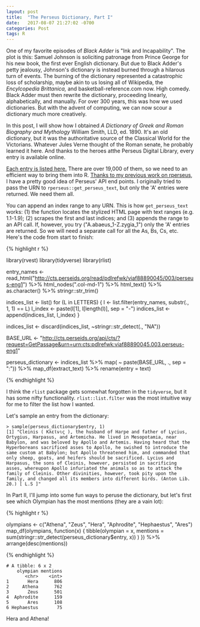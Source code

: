 ```yaml
---
layout: post
title:  "The Perseus Dictionary, Part I"
date:   2017-08-07 21:27:02 -0700
categories: Post
tags: R 
---
```


One of my favorite episodes of *Black Adder* is "Ink and Incapability". The plot is this: Samuel Johnson is 
soliciting patronage from Prince George for his new book, the first ever English dictionary. But due to Black Adder's petty
jealousy, Johnson's dictionary is instead burned through a hilarous turn of events. The burning of the dictionary represented a
catastrophic loss of scholarship, maybe akin to us losing all of Wikipedia, the *Encylcopedia Brittanica,* and basketball-reference.com now. 
High comedy. Black Adder must then rewrite the dictionary, proceeding linearly, alphabetically, and manually. For over 300 years, 
this was how we used dictionaries. But with the advent of computing, we can now scour a dictionary much more creatively.

<!--more-->

In this post, I will show how I obtained *A Dictionary of Greek and Roman Biography and Mythology* William Smith, LLD, ed. 1890. It's
an old dictionary, but it was the authoritative source of the Classical World for the Victorians. Whatever Jules Verne thought 
of the Roman senate, he probably learned it here. And thanks to the heroes atthe Perseus Digital Library, every entry is available online.

[Each entry is listed here.](http://cts.perseids.org/read/pdlrefwk/viaf88890045/003/perseus-eng1) There are over 19,000 of them,
so we need to an efficient way to bring them into R. [Thanks to my previous work on rperseus,](https://github.com/daranzolin/rperseus) I have a pretty good idea of Perseus'
API end points. I originally tried to pass the URN to `rperseus::get_perseus_text`, but only the 'A' entries were returned. We need them all.

You can append an index range to any URN. This is how `get_perseus_text` works: (1) the function locates the stylized HTML page
with text ranges (e.g. 1.1-1.9); (2) scrapes the first and last indices; and (3) appends the range to an API call. If, however,
you try ("A.abaeus_1-Z.zygia_1") only the 'A' entries are returned. So we will need a separate call for all the As, Bs, Cs, etc. Here's
the code from start to finish:

{% highlight r %}

library(rvest)
library(tidyverse)
library(rlist)

entry_names <- read_html("http://cts.perseids.org/read/pdlrefwk/viaf88890045/003/perseus-eng1") %>%
  html_nodes(".col-md-1") %>%
  html_text() %>%
  as.character() %>%
  stringr::str_trim()

indices_list <- list()
for (L in LETTERS) { 
  l <- list.filter(entry_names, substr(., 1, 1) == L)
  l_index <- paste(l[1], l[length(l)], sep = "-")
  indices_list <- append(indices_list, l_index)
}

indices_list <- discard(indices_list, ~stringr::str_detect(., "NA"))

BASE_URL <- "http://cts.perseids.org/api/cts/?request=GetPassage&urn=urn:cts:pdlrefwk:viaf88890045.003.perseus-eng1"

perseus_dictionary <- indices_list %>%
  map( ~ paste(BASE_URL, ., sep = ":")) %>%
  map_df(extract_text) %>%
  rename(entry = text)

{% endhighlight %}

I think the `rlist` package gets somewhat forgotten in the `tidyverse`, but it has some nifty functionality. `rlist::list.filter`
was the most intuitive way for me to filter the list how I wanted.

Let's sample an entry from the dictionary:

```
> sample(perseus_dictionary$entry, 1)
[1] "Cleinis ( Κλεῖνις ), the husband of Harpe and father of Lycius, Ortygius, Harpasus, and Artemicha. He lived in Mesopotamia, near Babylon, and was beloved by Apollo and Artemis. Having heard that the Hyperboreans sacrificed asses to Apollo, he swished to introduce the same custom at Babylon; but Apollo threatened him, and commanded that only sheep, goats, and heifers should be sacrificed. Lycius and Harpasus, the sons of Cleinis, however, persisted in sacrificing asses, whereupon Apollo infuriated the animals so as to attack the family of Cleinis. Other divinities, however, took pity upon the family, and changed all its members into different birds. (Anton Lib. 20.) [ L.S ]"

```

In Part II, I'll jump into some fun ways to peruse the dictionary, but let's first see which Olympian has the most mentions (they are a vain lot):

{% highlight r %}

olympians <- c("Athena", "Zeus", "Hera", "Aphrodite", "Hephaestus", "Ares")
map_df(olympians, function(x) {
  tibble(olympian = x,
         mentions = sum(stringr::str_detect(perseus_dictionary$entry, x))
         )
}) %>% 
  arrange(desc(mentions))

{% endhighlight %}

```
# A tibble: 6 x 2
    olympian mentions
       <chr>    <int>
1       Hera      806
2     Athena      762
3       Zeus      501
4  Aphrodite      159
5       Ares      108
6 Hephaestus       75

```

Hera and Athena!

